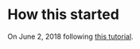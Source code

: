 # How this started

On June 2, 2018 following [this tutorial](https://www.pluralsight.com/guides/token-based-authentication-with-ruby-on-rails-5-api).